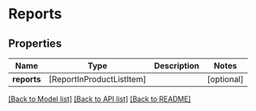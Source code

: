 # Reports

## Properties
Name | Type | Description | Notes
------------ | ------------- | ------------- | -------------
**reports** | [ReportInProductListItem] |  | [optional] 

[[Back to Model list]](../README.md#documentation-for-models) [[Back to API list]](../README.md#documentation-for-api-endpoints) [[Back to README]](../README.md)


